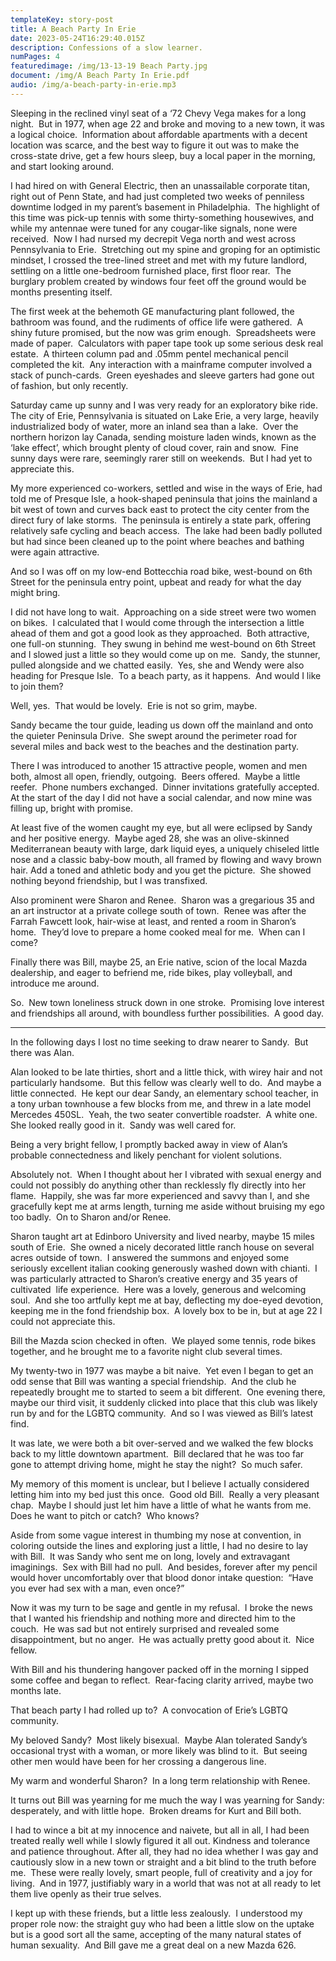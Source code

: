 ```yaml
---
templateKey: story-post
title: A Beach Party In Erie
date: 2023-05-24T16:29:40.015Z
description: Confessions of a slow learner.
numPages: 4
featuredimage: /img/13-13-19 Beach Party.jpg
document: /img/A Beach Party In Erie.pdf
audio: /img/a-beach-party-in-erie.mp3
---
```

Sleeping in the reclined vinyl seat of a ‘72 Chevy Vega makes for a long night.  But in 1977, when age 22 and broke and moving to a new town, it was a logical choice.  Information about affordable apartments with a decent location was scarce, and the best way to figure it out was to make the cross-state drive, get a few hours sleep, buy a local paper in the morning, and start looking around.

I had hired on with General Electric, then an unassailable corporate titan, right out of Penn State, and had just completed two weeks of penniless downtime lodged in my parent’s basement in Philadelphia.  The highlight of this time was pick-up tennis with some thirty-something housewives, and while my antennae were tuned for any cougar-like signals, none were received.  Now I had nursed my decrepit Vega north and west across Pennsylvania to Erie.  Stretching out my spine and groping for an optimistic mindset, I crossed the tree-lined street and met with my future landlord, settling on a little one-bedroom furnished place, first floor rear.  The burglary problem created by windows four feet off the ground would be months presenting itself.

The first week at the behemoth GE manufacturing plant followed, the bathroom was found, and the rudiments of office life were gathered.  A shiny future promised, but the now was grim enough.  Spreadsheets were made of paper.  Calculators with paper tape took up some serious desk real estate.  A thirteen column pad and .05mm pentel mechanical pencil completed the kit.  Any interaction with a mainframe computer involved a stack of punch-cards.  Green eyeshades and sleeve garters had gone out of fashion, but only recently.

Saturday came up sunny and I was very ready for an exploratory bike ride.  The city of Erie, Pennsylvania is situated on Lake Erie, a very large, heavily industrialized body of water, more an inland sea than a lake.  Over the northern horizon lay Canada, sending moisture laden winds, known as the ‘lake effect’, which brought plenty of cloud cover, rain and snow.  Fine sunny days were rare, seemingly rarer still on weekends.  But I had yet to appreciate this.

My more experienced co-workers, settled and wise in the ways of Erie, had told me of Presque Isle, a hook-shaped peninsula that joins the mainland a bit west of town and curves back east to protect the city center from the direct fury of lake storms.  The peninsula is entirely a state park, offering relatively safe cycling and beach access.  The lake had been badly polluted but had since been cleaned up to the point where beaches and bathing were again attractive.

And so I was off on my low-end Bottecchia road bike, west-bound on 6th Street for the peninsula entry point, upbeat and ready for what the day might bring.

I did not have long to wait.  Approaching on a side street were two women on bikes.  I calculated that I would come through the intersection a little ahead of them and got a good look as they approached.  Both attractive, one full-on stunning.  They swung in behind me west-bound on 6th Street and I slowed just a little so they would come up on me.  Sandy, the stunner, pulled alongside and we chatted easily.  Yes, she and Wendy were also heading for Presque Isle.  To a beach party, as it happens.  And would I like to join them?

Well, yes.  That would be lovely.  Erie is not so grim, maybe.

Sandy became the tour guide, leading us down off the mainland and onto the quieter Peninsula Drive.  She swept around the perimeter road for several miles and back west to the beaches and the destination party.

There I was introduced to another 15 attractive people, women and men both, almost all open, friendly, outgoing.  Beers offered.  Maybe a little reefer.  Phone numbers exchanged.  Dinner invitations gratefully accepted.  At the start of the day I did not have a social calendar, and now mine was filling up, bright with promise.

At least five of the women caught my eye, but all were eclipsed by Sandy and her positive energy.  Maybe aged 28, she was an olive-skinned Mediterranean beauty with large, dark liquid eyes, a uniquely chiseled little nose and a classic baby-bow mouth, all framed by flowing and wavy brown hair. Add a toned and athletic body and you get the picture.  She showed nothing beyond friendship, but I was transfixed.

Also prominent were Sharon and Renee.  Sharon was a gregarious 35 and an art instructor at a private college south of town.  Renee was after the Farrah Fawcett look, hair-wise at least, and rented a room in Sharon’s home.  They’d love to prepare a home cooked meal for me.  When can I come?

Finally there was Bill, maybe 25, an Erie native, scion of the local Mazda dealership, and eager to befriend me, ride bikes, play volleyball, and introduce me around.

So.  New town loneliness struck down in one stroke.  Promising love interest and friendships all around, with boundless further possibilities.  A good day.

- - -

In the following days I lost no time seeking to draw nearer to Sandy.  But there was Alan.

Alan looked to be late thirties, short and a little thick, with wirey hair and not particularly handsome.  But this fellow was clearly well to do.  And maybe a little connected.  He kept our dear Sandy, an elementary school teacher, in a tony urban townhouse a few blocks from me, and threw in a late model Mercedes 450SL.  Yeah, the two seater convertible roadster.  A white one.  She looked really good in it.  Sandy was well cared for.

Being a very bright fellow, I promptly backed away in view of Alan’s probable connectedness and likely penchant for violent solutions.

Absolutely not.  When I thought about her I vibrated with sexual energy and could not possibly do anything other than recklessly fly directly into her flame.  Happily, she was far more experienced and savvy than I, and she gracefully kept me at arms length, turning me aside without bruising my ego too badly.  On to Sharon and/or Renee.

Sharon taught art at Edinboro University and lived nearby, maybe 15 miles south of Erie.  She owned a nicely decorated little ranch house on several acres outside of town.  I answered the summons and enjoyed some seriously excellent italian cooking generously washed down with chianti.  I was particularly attracted to Sharon’s creative energy and 35 years of cultivated  life experience.  Here was a lovely, generous and welcoming soul.  And she too artfully kept me at bay, deflecting my doe-eyed devotion, keeping me in the fond friendship box.  A lovely box to be in, but at age 22 I could not appreciate this.

Bill the Mazda scion checked in often.  We played some tennis, rode bikes together, and he brought me to a favorite night club several times.

My twenty-two in 1977 was maybe a bit naive.  Yet even I began to get an odd sense that Bill was wanting a special friendship.  And the club he repeatedly brought me to started to seem a bit different.  One evening there, maybe our third visit, it suddenly clicked into place that this club was likely run by and for the LGBTQ community.  And so I was viewed as Bill’s latest find.  

It was late, we were both a bit over-served and we walked the few blocks back to my little downtown apartment.  Bill declared that he was too far gone to attempt driving home, might he stay the night?  So much safer.

My memory of this moment is unclear, but I believe I actually considered letting him into my bed just this once.  Good old Bill.  Really a very pleasant chap.  Maybe I should just let him have a little of what he wants from me.  Does he want to pitch or catch?  Who knows?

Aside from some vague interest in thumbing my nose at convention, in coloring outside the lines and exploring just a little, I had no desire to lay with Bill.  It was Sandy who sent me on long, lovely and extravagant  imaginings.  Sex with Bill had no pull.  And besides, forever after my pencil would hover uncomfortably over that blood donor intake question:  “Have you ever had sex with a man, even once?”

Now it was my turn to be sage and gentle in my refusal.  I broke the news that I wanted his friendship and nothing more and directed him to the couch.  He was sad but not entirely surprised and revealed some disappointment, but no anger.  He was actually pretty good about it.  Nice fellow.

With Bill and his thundering hangover packed off in the morning I sipped some coffee and began to reflect.  Rear-facing clarity arrived, maybe two months late.

That beach party I had rolled up to?  A convocation of Erie’s LGBTQ community.

My beloved Sandy?  Most likely bisexual.  Maybe Alan tolerated Sandy’s occasional tryst with a woman, or more likely was blind to it.  But seeing other men would have been for her crossing a dangerous line.

My warm and wonderful Sharon?  In a long term relationship with Renee.

It turns out Bill was yearning for me much the way I was yearning for Sandy: desperately, and with little hope.  Broken dreams for Kurt and Bill both. 

I had to wince a bit at my innocence and naivete, but all in all, I had been treated really well while I slowly figured it all out. Kindness and tolerance and patience throughout. After all, they had no idea whether I was gay and cautiously slow in a new town or straight and a bit blind to the truth before me.  These were really lovely, smart people, full of creativity and a joy for living.  And in 1977, justifiably wary in a world that was not at all ready to let them live openly as their true selves.

I kept up with these friends, but a little less zealously.  I understood my proper role now: the straight guy who had been a little slow on the uptake but is a good sort all the same, accepting of the many natural states of human sexuality.  And Bill gave me a great deal on a new Mazda 626.